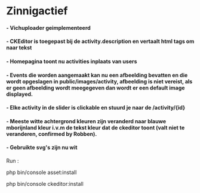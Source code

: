 # Zinnigactief

#### - Vichuploader geimplementeerd
#### - CKEditor is toegepast bij de activity.description en vertaalt html tags om naar tekst 
#### - Homepagina toont nu activities inplaats van users
#### - Events die worden aangemaakt kan nu een afbeelding bevatten en die wordt opgeslagen in public/images/activity, afbeelding is niet vereist, als er geen afbeelding wordt meegegeven dan wordt er een default image displayed. 
#### - Elke activity in de slider is clickable en stuurd je naar de /activity/{id}
#### - Meeste witte achtergrond kleuren zijn veranderd naar blauwe mborijnland kleur i.v.m de tekst kleur dat de ckeditor toont (valt niet te veranderen, confirmed by Robben).
#### - Gebruikte svg's zijn nu wit

Run :


  php bin/console asset:install
 
  php bin/console ckeditor:install
  
  
